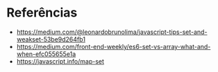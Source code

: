 # Referências

- https://medium.com/@leonardobrunolima/javascript-tips-set-and-weakset-53be9d264fb1
- https://medium.com/front-end-weekly/es6-set-vs-array-what-and-when-efc055655e1a
- https://javascript.info/map-set 
